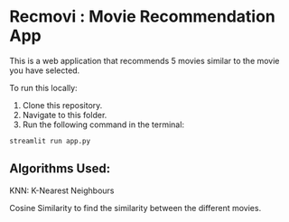 # Recmovi : Movie Recommendation App

This is a web application that recommends 5 movies similar to the movie you have selected.

To run this locally:

1. Clone this repository.
2. Navigate to this folder.
3. Run the following command in the terminal:

```
streamlit run app.py
```

## Algorithms Used:

KNN: K-Nearest Neighbours

Cosine Similarity to find the similarity between the different movies.
